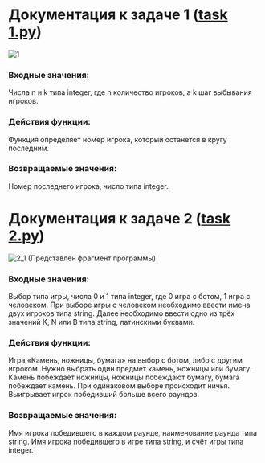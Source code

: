 # Документация к задаче 1 (<a href='task 1.py'>task 1.py</a>)
![1](https://user-images.githubusercontent.com/92087161/168673404-8cd17036-e3b6-46af-b92d-25d388e44510.jpg)

<h3>Входные значения:</h3>

<p>Числа n и k типа integer, где n количество игроков, а k шаг выбывания игроков.</p>

<h3>Действия функции:</h3>

Функция определяет номер игрока, который останется в кругу последним.

<h3>Возвращаемые значения:</h3>

Номер последнего игрока, число типа integer.

# Документация к задаче 2 (<a href='task 2.py'>task 2.py</a>)
![2_1](https://user-images.githubusercontent.com/92087161/168673450-a1226b4e-747e-439f-b0f1-354a49ba18fd.jpg)
(Представлен фрагмент программы)

<h3>Входные значения:</h3>

Выбор типа игры, числа 0 и 1 типа integer, где 0 игра с ботом, 1 игра с человеком. При выборе игры с человеком необходимо ввести имена двух игроков типа string. Далее необходимо ввести одно из трёх значений K, N или B типа string, латинскими буквами.

<h3>Действия функции:</h3>

Игра «Камень, ножницы, бумага» на выбор с ботом, либо с другим игроком. Нужно выбрать один предмет камень, ножницы или бумагу. Камень побеждает ножницы, ножницы побеждают бумагу, бумага побеждает камень. При одинаковом выборе происходит ничья. Выигрывает игрок победивший больше всего раундов.

<h3>Возвращаемые значения:</h3>

Имя игрока победившего в каждом раунде, наименование раунда типа string. Имя игрока победившего в игре типа string, и счёт игры типа integer.
